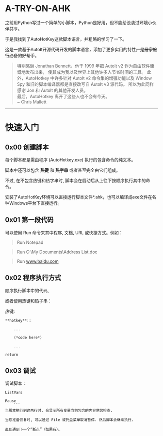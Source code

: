 # A-TRY-ON-AHK
之前用Python写过一个简单的小脚本，Python是好用，但不能给没装过环境小伙伴共享。	

于是我找到了AutoHotKey这款脚本语言，并粗略的学习了一下。

这是一款基于AutoIt开源代码开发的脚本语言，添加了更多实用的特性<del>，是居家旅行必备的好帮手</del>。	

>特别感谢 Jonathan Bennett，他于 1999 年把 AutoIt v2 作为自由软件慷慨地发布出来，
使其成为我以及世界上其他许多人节省时间的工具。
此外，AutoHotkey 中许多针对 AutoIt v2 命令集的增强功能以及 Window Spy 和旧的脚本编译器都是直接改写自 AutoIt v3 源代码。
所以为此同样感谢 Jon 和 AutoIt 的其他开发人员。<br>
>最后，AutoHotkey 离开了这些人也不会有今天。<br>
>~ Chris Mallett
---


# 快速入门

## 0x00 创建脚本

每个脚本都是需由程序 (AutoHotkey.exe) 执行的包含命令的纯文本。

脚本中还可以包含 **热键** 和 **热字串** 或者甚至完全由它们组成。

不过, 在不包含热键和热字串时, 脚本会在启动后从上往下按顺序执行其中的命令。

安装了AutoHotKey环境可以直接运行脚本文件*.ahk，也可以编译成exe文件在各种Windows平台下直接运行。

## 0x01 第一段代码

可以使用 Run 命令来其中程序, 文档, URL 或快捷方式。例如：

>Run Notepad

>Run C:\My Documents\Address List.doc

>Run www.baidu.com

## 0x02 程序执行方式

顺序执行脚本中的代码,

或者使用热键和热子串：

热键:

	**hotkey**::
	
		...
		
		(*code here*)
		
		...
		
	return
	
## 0x03 调试

调试脚本： 

```
ListVars

Pause
	```
当脚本执行到这两行时, 会显示所有变量当前包含的内容供您检查. 

当您准备恢复时, 可以通过 File 或托盘菜单取消暂停. 然后脚本会继续执行，

直到遇到下一个“断点”（如果有）。